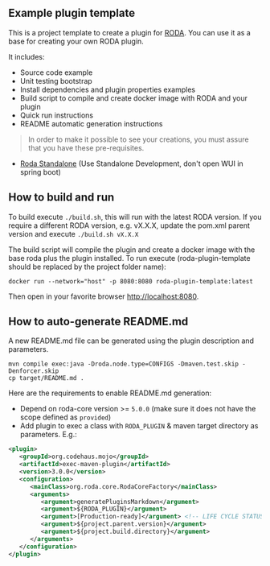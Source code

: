 Example plugin template
-----------------------
This is a project template to create a plugin for [RODA](https://github.com/keeps/roda).
You can use it as a base for creating your own RODA plugin.

It includes:
* Source code example
* Unit testing bootstrap
* Install dependencies and plugin properties examples
* Build script to compile and create docker image with RODA and your plugin
* Quick run instructions
* README automatic generation instructions


> In order to make it possible to see your creations, you must assure that you have these pre-requisites.

- [Roda Standalone](https://github.com/keeps/roda/tree/master/deploys) (Use Standalone Development, don't open WUI in spring boot)

## How to build and run

To build execute `./build.sh`, this will run with the latest RODA version.
If you require a different RODA version, e.g. vX.X.X, update the pom.xml parent version and execute `./build.sh vX.X.X`

The build script will compile the plugin and create a docker image with the base roda plus the plugin installed.
To run execute (roda-plugin-template should be replaced by the project folder name):

```shell
docker run --network="host" -p 8080:8080 roda-plugin-template:latest
```

Then open in your favorite browser [http://localhost:8080](http://localhost:8080).

## How to auto-generate README.md

A new README.md file can be generated using the plugin description and parameters.

```shell
mvn compile exec:java -Droda.node.type=CONFIGS -Dmaven.test.skip -Denforcer.skip
cp target/README.md .
```

Here are the requirements to enable README.md generation:

* Depend on roda-core version >= `5.0.0` (make sure it does not have the scope defined as `provided`)
* Add plugin to exec a class with `RODA_PLUGIN` & maven target directory as parameters. E.g.:
```xml
<plugin>
   <groupId>org.codehaus.mojo</groupId>
   <artifactId>exec-maven-plugin</artifactId>
   <version>3.0.0</version>
   <configuration>
      <mainClass>org.roda.core.RodaCoreFactory</mainClass>
      <arguments>
         <argument>generatePluginsMarkdown</argument>
         <argument>${RODA_PLUGIN}</argument>
         <argument>[Production-ready]</argument> <!-- LIFE CYCLE STATUS -->
         <argument>${project.parent.version}</argument>
         <argument>${project.build.directory}</argument>
      </arguments>
   </configuration>
</plugin>
```
